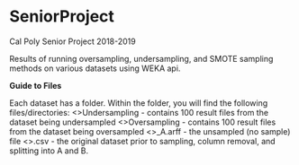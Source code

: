 # SeniorProject
Cal Poly Senior Project 2018-2019

Results of running oversampling, undersampling, and SMOTE sampling methods on various datasets using WEKA api.

**Guide to Files**

Each dataset has a folder. Within the folder, you will find the following files/directories:
  <<dataset name>>Undersampling - contains 100 result files from the dataset being undersampled
  <<dataset name>>Oversampling - contains 100 result files from the dataset being oversampled
  <<dataset name>>_A.arff - the unsampled (no sample) file
  <<dataset name>>.csv - the original dataset prior to sampling, column removal, and splitting into A and B.  

